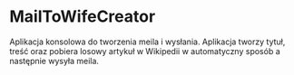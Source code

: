 # MailToWifeCreator
Aplikacja konsolowa do tworzenia meila i wysłania. Aplikacja tworzy tytuł, treść oraz pobiera losowy artykuł w Wikipedii w automatyczny sposób a następnie wysyła meila.
